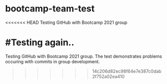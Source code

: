 # bootcamp-team-test
<<<<<<< HEAD
Testing GitHub with Bootcamp 2021 group

#Testing again..
=======
Testing GitHub with Bootcamp 2021 group. The test demonstrates problems occuring with commits in group development.
>>>>>>> 14c206d82ec98f64e7e387c0dab2f752a02ea410
